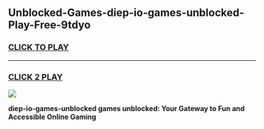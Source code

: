 
## Unblocked-Games-diep-io-games-unblocked-Play-Free-9tdyo
<h3>
<a href="https://premium76.site?title=diep-io-games-unblocked&ref=19M">CLICK TO PLAY</a></h3>
<hr>

<h3>
<a href="https://premium76.site?title=diep-io-games-unblocked&ref=19M">CLICK 2 PLAY</a>
  
</h3>

<a href="https://premium76.site?title=diep-io-games-unblocked&ref=19M"><img src="https://clearcache.store/games.png"></a>


**diep-io-games-unblocked games unblocked: Your Gateway to Fun and Accessible Online Gaming**
